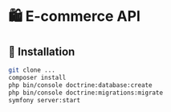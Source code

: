 # 🛍️ E-commerce API

## 🔧 Installation

```bash
git clone ...
composer install
php bin/console doctrine:database:create
php bin/console doctrine:migrations:migrate
symfony server:start
